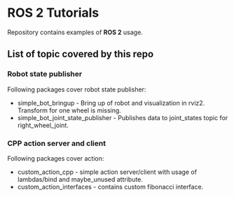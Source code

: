 # ROS 2 Tutorials
Repository contains examples of **ROS 2** usage.

## List of topic covered by this repo
### Robot state publisher
Following packages cover robot state publisher:
* simple_bot_bringup - Bring up of robot and visualization in rviz2.  Transform for one wheel is missing.
* simple_bot_joint_state_publisher - Publishes data to joint_states topic for right_wheel_joint.

### CPP action server and client
Following packages cover action:
* custom_action_cpp - simple action server/client with usage of lambdas/bind and maybe_unused attribute.
* custom_action_interfaces - contains custom fibonacci interface.